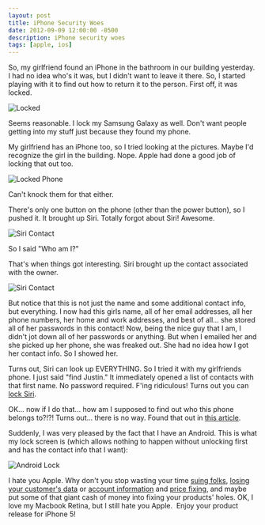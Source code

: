 ```yaml
---
layout: post
title: iPhone Security Woes
date: 2012-09-09 12:00:00 -0500
description: iPhone security woes
tags: [apple, ios]
---
```


So, my girlfriend found an iPhone in the bathroom in our building yesterday. I had no idea who's it was, but I didn't want to leave it there. So, I started playing with it to find out how to return it to the person. First off, it was locked.

![Locked](/assets/img/2012/locked-768x1024.jpg)

Seems reasonable. I lock my Samsung Galaxy as well. Don't want people getting into my stuff just because they found my phone.

My girlfriend has an iPhone too, so I tried looking at the pictures. Maybe I'd recognize the girl in the building. Nope. Apple had done a good job of locking that out too.

![Locked Phone](/assets/img/2012/picture-locked-768x1024.jpg)

Can't knock them for that either.

There's only one button on the phone (other than the power button), so I pushed it. It brought up Siri. Totally forgot about Siri! Awesome.

![Siri Contact](/assets/img/2012/blurry-siri-768x1024.jpg)

So I said "Who am I?"

That's when things got interesting. Siri brought up the contact associated with the owner.

![Siri Contact](/assets/img/2012/SiriContact-767x1024.jpg)

But notice that this is not just the name and some additional contact info, but everything. I now had this girls name, all of her email addresses, all her phone numbers, her home and work addresses, and best of all... she stored all of her passwords in this contact! Now, being the nice guy that I am, I didn't jot down all of her passwords or anything. But when I emailed her and she picked up her phone, she was freaked out. She had no idea how I got her contact info. So I showed her.

Turns out, Siri can look up EVERYTHING. So I tried it with my girlfriends phone. I just said "find Justin." It immediately opened a list of contacts with that first name. No password required. F'ing ridiculous! Turns out you can [lock Siri](http://www.macworld.com/article/1163055/how_to_prevent_siri_access_while_your_iphone_4s_is_locked.html).

OK... now if I do that... how am I supposed to find out who this phone belongs to?!?! Turns out... there is no way. Found that out in [this article](http://www.macworld.com/article/1163204/what_to_do_if_you_find_a_lost_iphone.html).

Suddenly, I was very pleased by the fact that I have an Android. This is what my lock screen is (which allows nothing to happen without unlocking first and has the contact info that I want):

![Android Lock](/assets/img/2012/android_lock1-767x1024.jpg)

I hate you Apple. Why don't you stop wasting your time [suing folks](http://www.huffingtonpost.com/2012/08/24/apple-samsung-patent-lawsuit-ruling_n_1829472.html), [losing your customer's data](http://www.geekwire.com/2012/twist-antisec-fbi-apple-udids-case/) or [account information](http://www.wired.com/gadgetlab/2012/08/apple-amazon-mat-honan-hacking/all/) and [price fixing](http://www.washingtonpost.com/business/harpercollins-reaches-deal-on-lower-e-book-prices-part-of-price-fixing-settlement-with-doj/2012/09/11/d204b650-fc74-11e1-98c6-ec0a0a93f8eb_story.html), and maybe put some of that giant cash of money into fixing your products' holes. OK, I love my Macbook Retina, but I still hate you Apple.  Enjoy your product release for iPhone 5!
